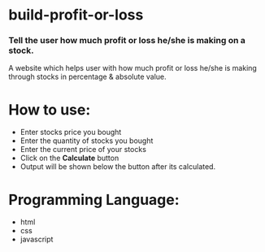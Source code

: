 # build-profit-or-loss
### Tell the user how much profit or loss he/she is making on a stock.
A website which helps user with how much profit or loss he/she is making  through stocks in percentage &amp; absolute value.
<br/>


# How to use:
 - Enter stocks price you bought
 - Enter the quantity of stocks you bought
 - Enter the current price of your stocks
 - Click on the **Calculate** button
 - Output will be shown below the button after its calculated.

# Programming Language:
 - html
 - css 
 - javascript 


